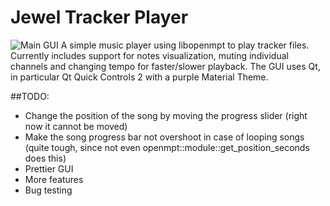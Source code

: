 # Jewel Tracker Player
![Main GUI](https://raw.githubusercontent.com/zombifier/jewel/master/pic.png)
A simple music player using libopenmpt to play tracker files. Currently includes support for notes visualization, muting individual channels and changing tempo for faster/slower playback. The GUI uses Qt, in particular Qt Quick Controls 2 with a purple Material Theme.

##TODO:
- Change the position of the song by moving the progress slider (right now it cannot be moved)
- Make the song progress bar not overshoot in case of looping songs (quite tough, since not even openmpt::module::get\_position\_seconds does this)
- Prettier GUI
- More features
- Bug testing
